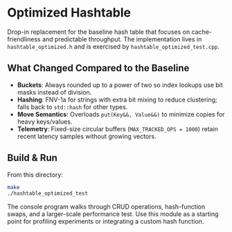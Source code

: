 # Optimized Hashtable

Drop-in replacement for the baseline hash table that focuses on cache-friendliness and predictable throughput. The implementation lives in `hashtable_optimized.h` and is exercised by `hashtable_optimized_test.cpp`.

## What Changed Compared to the Baseline

- **Buckets**: Always rounded up to a power of two so index lookups use bit masks instead of division.
- **Hashing**: FNV-1a for strings with extra bit mixing to reduce clustering; falls back to `std::hash` for other types.
- **Move Semantics**: Overloads `put(Key&&, Value&&)` to minimize copies for heavy keys/values.
- **Telemetry**: Fixed-size circular buffers (`MAX_TRACKED_OPS = 1000`) retain recent latency samples without growing vectors.

## Build & Run

From this directory:

```sh
make
./hashtable_optimized_test
```

The console program walks through CRUD operations, hash-function swaps, and a larger-scale performance test. Use this module as a starting point for profiling experiments or integrating a custom hash function.
